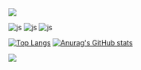 
<img src="https://capsule-render.vercel.app/api?type=waving&color=652EA8&height=200&section=header&text=Wellcome&fontSize=200px&fontColor=ffffff" />

![js](https://img.shields.io/badge/HTML5-E34F26?style=for-the-badge&logo=html5&logoColor=white)
![js](https://img.shields.io/badge/CSS-239120?&style=for-the-badge&logo=css3&logoColor=white)
![js](https://img.shields.io/badge/JavaScript-F7DF1E?style=for-the-badge&logo=JavaScript&logoColor=white)



[![Top Langs](https://github-readme-stats.vercel.app/api/top-langs/?username=MJ-hong0372)](https://github.com/kdtfed-241219/github-readme-stats)
[![Anurag's GitHub stats](https://github-readme-stats.vercel.app/api?username=MJ-hong0372)](https://github.com/kdtfed-241219/github-readme-stats)


<img src="https://capsule-render.vercel.app/api?type=waving&color=652EA8&height=200&section=footer&text=Thank%20You&fontSize=200px&fontColor=ffffff" />
